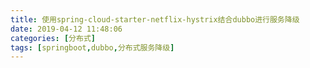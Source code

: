 ```yaml
---
title: 使用spring-cloud-starter-netflix-hystrix结合dubbo进行服务降级
date: 2019-04-12 11:48:06
categories: [分布式]
tags: [springboot,dubbo,分布式服务降级]
---
```

